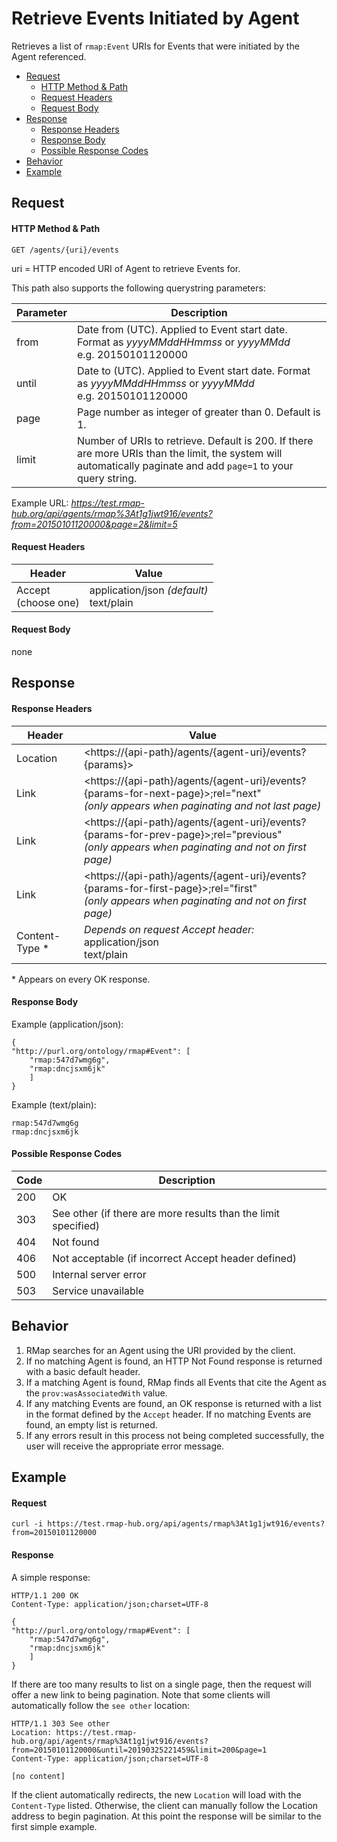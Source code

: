 
# Retrieve Events Initiated by Agent
Retrieves a list of `rmap:Event` URIs for Events that were initiated by the Agent referenced.

* [Request](#request)
  * [HTTP Method & Path](#http-method--path)
  * [Request Headers](#request-headers)
  * [Request Body](#request-body)
* [Response](#response)
  * [Response Headers](#response-headers)
  * [Response Body](#response-body)
  * [Possible Response Codes](#possible-response-codes)
* [Behavior](#behavior)
* [Example](#example)

## Request

#### HTTP Method & Path
```
GET /agents/{uri}/events
```
uri = HTTP encoded URI of Agent to retrieve Events for. 

This path also supports the following querystring parameters:

| Parameter| Description |
|------|----|
| from | Date from (UTC). Applied to Event start date. Format as _yyyyMMddHHmmss_ or _yyyyMMdd_ <br>e.g. 20150101120000|
|until | Date to (UTC). Applied to Event start date. Format as _yyyyMMddHHmmss_ or _yyyyMMdd_ <br>e.g. 20150101120000|
| page | Page number as integer of greater than 0. Default is 1.|
| limit | Number of URIs to retrieve. Default is 200. If there are more URIs than the limit, the system will automatically paginate and add `page=1` to your query string.

Example URL: _https://test.rmap-hub.org/api/agents/rmap%3At1g1jwt916/events?from=20150101120000&page=2&limit=5_

#### Request Headers
| Header | Value |
|---------|------|
| Accept <br> (choose one) | application/json _(default)_<br>text/plain|
 
#### Request Body
none

## Response
#### Response Headers
| Header | Value |
|---------|------|
| Location | &#60;https://{api-path}/agents/{agent-uri}/events?{params}>
| Link | &#60;https://{api-path}/agents/{agent-uri}/events?{params-for-next-page}>;rel="next"<br>_(only appears when paginating and not last page)_ |
| Link | &#60;https://{api-path}/agents/{agent-uri}/events?{params-for-prev-page}>;rel="previous" <br>_(only appears when paginating and not on first page)_ |
|Link| &#60;https://{api-path}/agents/{agent-uri}/events?{params-for-first-page}>;rel="first" <br>_(only appears when paginating and not on first page)_ |
| Content-Type * | _Depends on request Accept header:_<br>application/json<br>text/plain |

\* Appears on every OK response.

#### Response Body
Example (application/json):
```
{
"http://purl.org/ontology/rmap#Event": [
    "rmap:547d7wmg6g",
    "rmap:dncjsxm6jk"
    ]
}
```
Example (text/plain):
```
rmap:547d7wmg6g
rmap:dncjsxm6jk
```

#### Possible Response Codes
| Code| Description |
|---------|------|
| 200| OK|
| 303 | See other (if there are more results than the limit specified) |
| 404| Not found |
| 406| Not acceptable (if incorrect Accept header defined) |
| 500| Internal server error|
| 503| Service unavailable|

## Behavior
1.  RMap searches for an Agent using the URI provided by the client.
2. If no matching Agent is found, an HTTP Not Found response is returned with a basic default header.
3. If a matching Agent is found, RMap finds all Events that cite the Agent as the `prov:wasAssociatedWith` value.
4. If any matching Events are found, an OK response is returned with a list in the format defined by the `Accept` header. If no matching Events are found, an empty list is returned.
5. If any errors result in this process not being completed successfully, the user will receive the appropriate error message.

## Example

#### Request
```
curl -i https://test.rmap-hub.org/api/agents/rmap%3At1g1jwt916/events?from=20150101120000
```

#### Response
A simple response:
```
HTTP/1.1 200 OK
Content-Type: application/json;charset=UTF-8

{
"http://purl.org/ontology/rmap#Event": [
    "rmap:547d7wmg6g",
    "rmap:dncjsxm6jk"
    ]
}
```
If there are too many results to list on a single page, then the request will offer a new link to being pagination. Note that some clients will automatically follow the `see other` location:
```
HTTP/1.1 303 See other
Location: https://test.rmap-hub.org/api/agents/rmap%3At1g1jwt916/events?from=20150101120000&until=20190325221459&limit=200&page=1
Content-Type: application/json;charset=UTF-8

[no content]
```
If the client automatically redirects, the new `Location` will load with the `Content-Type` listed. Otherwise, the client can manually follow the Location address to begin pagination. At this point the response will be similar to the first simple example.
